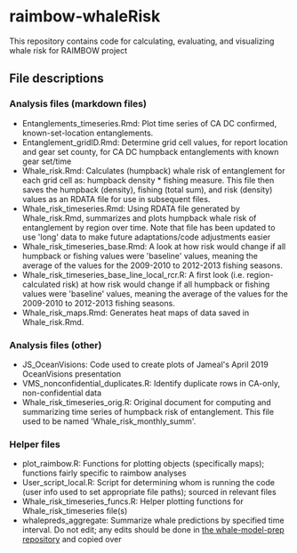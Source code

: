 # raimbow-whaleRisk

<!-- badges: start -->
<!-- badges: end -->

This repository contains code for calculating, evaluating, and visualizing whale risk for RAIMBOW project

## File descriptions

### Analysis files (markdown files)
* Entanglements_timeseries.Rmd: Plot time series of CA DC confirmed, known-set-location entanglements.
* Entanglement_gridID.Rmd: Determine grid cell values, for report location and gear set county, for CA DC humpback entanglements with known gear set/time
* Whale_risk.Rmd: Calculates (humpback) whale risk of entanglement for each grid cell as: humpback density * fishing measure. This file then saves the humpback (density), fishing (total sum), and risk (density) values as an RDATA file for use in subsequent files.
* Whale_risk_timeseries.Rmd: Using RDATA file generated by Whale_risk.Rmd, summarizes and plots humpback whale risk of entanglement by region over time. Note that file has been updated to use 'long' data to make future adaptations/code adjustments easier
* Whale_risk_timeseries_base.Rmd: A look at how risk would change if all humpback or fishing values were 'baseline' values, meaning the average of the values for the 2009-2010 to 2012-2013 fishing seasons.
* Whale_risk_timeseries_base_line_local_rcr.R: A first look (i.e. region-calculated risk) at how risk would change if all humpback or fishing values were 'baseline' values, meaning the average of the values for the 2009-2010 to 2012-2013 fishing seasons.
* Whale_risk_maps.Rmd: Generates heat maps of data saved in Whale_risk.Rmd.

### Analysis files (other)
* JS_OceanVisions: Code used to create plots of Jameal's April 2019 OceanVisions presentation
* VMS_nonconfidential_duplicates.R: Identify duplicate rows in CA-only, non-confidential data
* Whale_risk_timeseries_orig.R: Original document for computing and summarizing time series of humpback risk of entanglement. This file used to be named 'Whale_risk_monthly_summ'.

### Helper files
* plot_raimbow.R: Functions for plotting objects (specifically maps); functions fairly specific to raimbow analyses
* User_script_local.R: Script for determining whom is running the code (user info used to set appropriate file paths); sourced in relevant files
* Whale_risk_timeseries_funcs.R: Helper plotting functions for Whale_risk_timeseries file(s)
* whalepreds_aggregate: Summarize whale predictions by specified time interval. Do not edit; any edits should be done in [the whale-model-prep repository](https://github.com/smwoodman/whale-model-prep) and copied over
